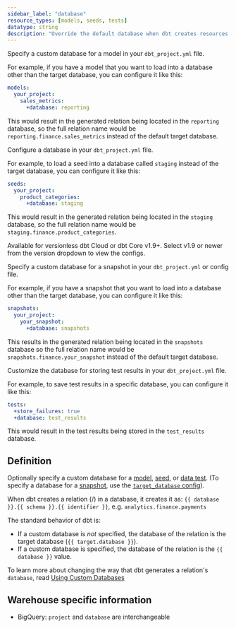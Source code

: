 ```yaml
---
sidebar_label: "database"
resource_types: [models, seeds, tests]
datatype: string
description: "Override the default database when dbt creates resources in your data platform."
---
```


<Tabs>
<TabItem value="model" label="Model">

Specify a custom database for a model in your `dbt_project.yml` file. 

For example, if you have a model that you want to load into a database other than the target database, you can configure it like this:

<File name='dbt_project.yml'>

```yml
models:
  your_project:
    sales_metrics:
      +database: reporting
```
</File>

This would result in the generated relation being located in the `reporting` database, so the full relation name would be `reporting.finance.sales_metrics` instead of the default target database.
</TabItem>

<TabItem value="seeds" label="Seeds">

Configure a database in your `dbt_project.yml` file. 

For example, to load a seed into a database called `staging` instead of the target database, you can configure it like this:

<File name='dbt_project.yml'>

```yml
seeds:
  your_project:
    product_categories:
      +database: staging
```

This would result in the generated relation being located in the `staging` database, so the full relation name would be `staging.finance.product_categories`.

</File>
</TabItem>

<TabItem value="snapshots" label="Snapshots">

<VersionBlock lastVersion="1.8">

Available for versionless dbt Cloud or dbt Core v1.9+. Select v1.9 or newer from the version dropdown to view the configs.

</VersionBlock>

<VersionBlock firstVersion="1.9">

Specify a custom database for a snapshot in your `dbt_project.yml` or config file. 

For example, if you have a snapshot that you want to load into a database other than the target database, you can configure it like this:

<File name='dbt_project.yml'>

```yml
snapshots:
  your_project:
    your_snapshot:
      +database: snapshots
```
</File>

This results in the generated relation being located in the `snapshots` database so the full relation name would be `snapshots.finance.your_snapshot` instead of the default target database.

</VersionBlock>

</TabItem>



<TabItem value="test" label="Tests">

Customize the database for storing test results in your `dbt_project.yml` file.

For example, to save test results in a specific database, you can configure it like this:

<File name='dbt_project.yml'>

```yml
tests:
  +store_failures: true
  +database: test_results
```

This would result in the test results being stored in the `test_results` database.
</File>
</TabItem>
</Tabs>


## Definition

Optionally specify a custom database for a [model](/docs/build/sql-models), [seed](/docs/build/seeds), or [data test](/docs/build/data-tests). (To specify a database for a [snapshot](/docs/build/snapshots), use the [`target_database` config](/reference/resource-configs/target_database)).

When dbt creates a relation (<Term id="table" />/<Term id="view" />) in a database, it creates it as: `{{ database }}.{{ schema }}.{{ identifier }}`, e.g. `analytics.finance.payments`

The standard behavior of dbt is:
* If a custom database is _not_ specified, the database of the relation is the target database (`{{ target.database }}`).
* If a custom database is specified, the database of the relation is the `{{ database }}` value.

To learn more about changing the way that dbt generates a relation's `database`, read [Using Custom Databases](/docs/build/custom-databases)



## Warehouse specific information
* BigQuery: `project` and `database` are interchangeable

